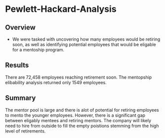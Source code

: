 # Pewlett-Hackard-Analysis

## Overview

- We were tasked with uncovering how many employees would be retiring soon, as well as identifying potential employees that would be eligable for a mentoship program. 

## Results

There are 72,458 employees reaching retirement soon. The mentopship elibability analysis returned only 1549 employees. 

## Summary

The mentor pool is large and there is alot of potential for retiring employees to mento the younger employees. However, there is a significant gap between eligably mentees and retiring mentors. The company will likely need to hire from outside to fill the empty poistions stemming from the high level of retirements. 
